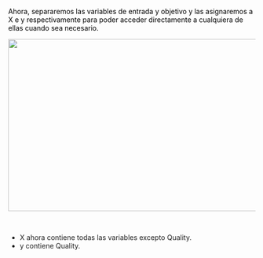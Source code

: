 <p><span style="color:#000000"> Ahora, separaremos las variables de entrada y objetivo y las asignaremos a X e y respectivamente para poder acceder directamente a cualquiera de ellas cuando sea necesario.</span></p>

<p style="text-align:center"><img alt="" height="350" src="https://dphi-courses.s3.ap-south-1.amazonaws.com/introduction-to-eda/Module3/eda3m2.png" width="1020" /></p>

<p>&nbsp;</p>

<ul>
	<li><span style="color:#212121">X ahora contiene todas las variables excepto Quality.</span></li>
	<li><span style="color:#212121">y contiene Quality.</span></li>
</ul>

<p>&nbsp;</p>